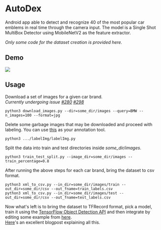 # AutoDex
Android app able to detect and recognize 40 of the most popular car emblems in real time through the
camera input. The model is a Single Shot MultiBox Detector using MobileNetV2 as the feature extractor.  
  
*Only some code for the dataset creation is provided here.*

## Demo
<img src="https://s5.gifyu.com/images/demo_cropped69cd0d234cb2b9a0.gif"/>  

## Usage
Download a set of images for a given car brand.  
*Currently undergoing issue [#280](https://github.com/hardikvasa/google-images-download/issues/280) [#298](https://github.com/hardikvasa/google-images-download/pull/298)*
```
python3 download_images.py --dir=some_dir/images --query=BMW --n_images=100 --format=jpg
```
Delete some garbage images that may be downloaded and proceed with labeling. You can use [this](https://github.com/tzutalin/labelImg) as your annotation tool.  
```
python3 .../labelImg/labelImg.py
```
Split the data into train and test directories inside *some_dir/images*.  
```
python3 train_test_split.py --image_dir=some_dir/images --train_percentage=0.8
```
After running the above steps for each car brand, bring the dataset to csv format.
```
python3 xml_to_csv.py --in_dir=some_dir/images/train --out_dir=some_dir/csv --out_fname=train_labels.csv
python3 xml_to_csv.py --in_dir=some_dir/images/test --out_dir=some_dir/csv --out_fname=test_labels.csv
```
Now what's left is to bring the dataset to TFRecord format, pick a model, train it using the [TensorFlow Object Detection API](https://github.com/tensorflow/models/tree/master/research/object_detection) and then integrate by editing some example from [here](https://github.com/tensorflow/examples/tree/master/lite/examples/object_detection).  
[Here](https://towardsdatascience.com/detecting-pikachu-on-android-using-tensorflow-object-detection-15464c7a60cd)'s an excellent blogpost explaining all this.
